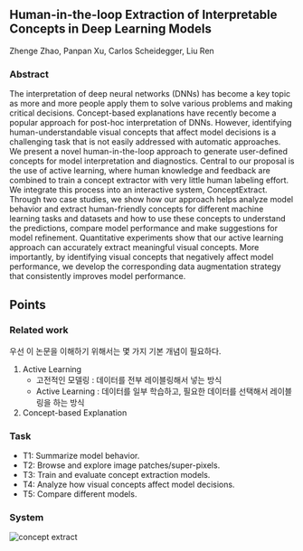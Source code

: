 ## Human-in-the-loop Extraction of Interpretable Concepts in Deep Learning Models

Zhenge Zhao, Panpan Xu, Carlos Scheidegger, Liu Ren

### Abstract

The interpretation of deep neural networks (DNNs) has become a key topic as more and more people apply them to solve various problems and making critical decisions. Concept-based explanations have recently become a popular approach for post-hoc interpretation of DNNs. However, identifying human-understandable visual concepts that affect model decisions is a challenging task that is not easily addressed with automatic approaches. We present a novel human-in-the-loop approach to generate user-defined concepts for model interpretation and diagnostics. Central to our proposal is the use of active learning, where human knowledge and feedback are combined to train a concept extractor with very little human labeling effort. We integrate this process into an interactive system, ConceptExtract. Through two case studies, we show how our approach helps analyze model behavior and extract human-friendly concepts for different machine learning tasks and datasets and how to use these concepts to understand the predictions, compare model performance and make suggestions for model refinement. Quantitative experiments show that our active learning approach can accurately extract meaningful visual concepts. More importantly, by identifying visual concepts that negatively affect model performance, we develop the corresponding data augmentation strategy that consistently improves model performance.

## Points

### Related work

우선 이 논문을 이해하기 위해서는 몇 가지 기본 개념이 필요하다.

1. Active Learning 
   - 고전적인 모델링 : 데이터를 전부 레이블링해서 넣는 방식
   - Active Learning : 데이터를 일부 학습하고, 필요한 데이터를 선택해서 레이블링을 하는 방식
2. Concept-based Explanation

### Task

- T1: Summarize model behavior.
- T2: Browse and explore image patches/super-pixels.
- T3: Train and evaluate concept extraction models.
- T4: Analyze how visual concepts affect model decisions.
- T5: Compare different models.

### System

![concept extract](https://i.imgur.com/Lw2WTkx.jpg)

